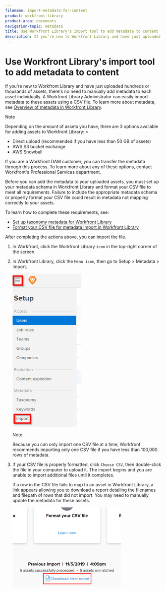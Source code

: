 ```yaml
---
filename: import-metadata-for-content
product: workfront-library
product-area: documents
navigation-topic: metadata
title: Use Workfront Library's import tool to add metadata to content
description: If you're new to Workfront Library and have just uploaded hundreds or thousands of assets, there's no need to manually add metadata to each asset individually. A Workfront Library Administrator can easily import metadata to these assets using a CSV file. To learn more about metadata, see Overview of metadata in Workfront Library.
---
```


# Use Workfront Library's import tool to add metadata to content

If you're new to Workfront Library and have just uploaded hundreds or thousands of assets, there's no need to manually add metadata to each asset individually. A Workfront Library Administrator can easily import metadata to these assets using a CSV file. To learn more about metadata, see [Overview of metadata in Workfront Library](../../../workfront-library/administration-and-setup/metadata/metadata-overview.md).

>[!NOTE]
>
>Depending on the amount of assets you have, there are 3 options available for adding assets to Workfront Library: >
>* Direct upload (recommended if you have less than 50 GB of assets)
>* AWS S3 bucket exchange
>* AWS Snowball
>
>If you are a Workfront DAM customer, you can transfer the metadata through this process. To learn more about any of these options, contact Workfront's Professional Services department.

Before you can add the metadata to your uploaded assets, you must set up your metadata schema in Workfront Library and format your CSV file to meet all requirements. Failure to include the appropriate metadata schema or properly format your CSV file could result in metadata not mapping correctly to your assets.

To learn how to complete these requirements, see:

* [Set up taxonomy metadata for Workfront Library](../../../workfront-library/administration-and-setup/metadata/set-up-taxonomy-metadata.md) 
* [Format your CSV file for metadata import in Workfront Library](../../../workfront-library/administration-and-setup/metadata/format-your-csv-file-for-metadata-import.md)

After completing the actions above, you can import the file.

1. In Workfront, click the Workfront Library `icon` in the top-right corner of the screen.
1. In Workfront Library, click the `Menu icon`, then go to Setup > Metadata > Import.

   ![](assets/import-area.png)

   >[!NOTE]
   >
   >Because you can only import one CSV file at a time, Workfront recommends importing only one CSV file if you have less than 100,000 rows of metadata.

1. If your CSV file is properly formatted, click `Choose CSV`, then double-click the file in your computer to upload it. The import begins and you are unable to import additional files until it completes.

   If a row in the CSV file fails to map to an asset in Workfront Library, a link appears allowing you to download a report detailing the filenames and filepath of rows that did not import. You may need to manually update the metadata for these assets.

   ![](assets/download-error-report-350x256.png)

